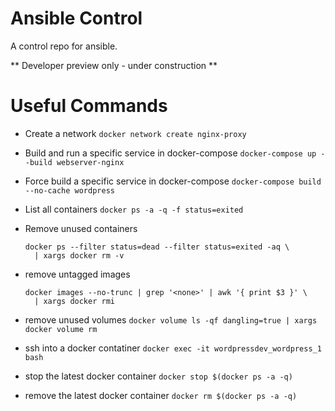 # Ansible Control
A control repo for ansible.

** Developer preview only - under construction **


# Useful Commands

* Create a network
  `docker network create nginx-proxy`

* Build and run a specific service in docker-compose
  `docker-compose up --build webserver-nginx`

* Force build a specific service in docker-compose
  `docker-compose build --no-cache wordpress`

* List all containers
  `docker ps -a -q -f status=exited`

* Remove unused containers
  ```
  docker ps --filter status=dead --filter status=exited -aq \
    | xargs docker rm -v
  ```

* remove untagged images
  ```
  docker images --no-trunc | grep '<none>' | awk '{ print $3 }' \
    | xargs docker rmi
  ```

* remove unused volumes
  `docker volume ls -qf dangling=true | xargs docker volume rm`

* ssh into a docker contatiner
  `docker exec -it wordpressdev_wordpress_1 bash`

* stop the latest docker container
  `docker stop $(docker ps -a -q)`

* remove the latest docker container
  `docker rm $(docker ps -a -q)`
